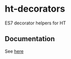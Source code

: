 # ht-decorators
ES7 decorator helpers for HT

## Documentation

See [here](https://hudson-taylor.github.io/docs/utils/ht-decorators/)
